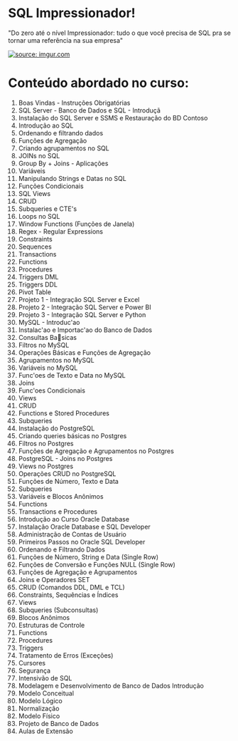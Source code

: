 # SQL Impressionador!

"Do zero até o nível Impressionador: tudo o que você precisa de SQL pra se tornar uma referência na sua empresa"

<a href="https://imgur.com/RDw2YDM"><img src="https://i.imgur.com/RDw2YDM.png" title="source: imgur.com" /></a>

# Conteúdo abordado no curso:


1. Boas Vindas - Instruções Obrigatórias
2. SQL Server - Banco de Dados e SQL - Introduçã
3. Instalação do SQL Server e SSMS e Restauração do BD Contoso
4. Introdução ao SQL
5. Ordenando e filtrando dados
6. Funções de Agregação
7. Criando agrupamentos no SQL
8. JOINs no SQL
9. Group By + Joins - Aplicações
10. Variáveis
11. Manipulando Strings e Datas no SQL
12. Funções Condicionais
13. SQL Views
14. CRUD
15. Subqueries e CTE's
16. Loops no SQL
17. Window Functions (Funções de Janela)
18. Regex - Regular Expressions
19. Constraints
20. Sequences
21. Transactions
22. Functions
23. Procedures
24. Triggers DML
25. Triggers DDL
26. Pivot Table
27. Projeto 1 - Integração SQL Server e Excel
28. Projeto 2 - Integração SQL Server e Power BI
29. Projeto 3 - Integração SQL Server e Python
30. MySQL - Introduc'ao
31. Instalac'ao e Importac'ao do Banco de Dados
32. Consultas Basicas
33. Filtros no MySQL
34. Operações Básicas e Funções de Agregação
35. Agrupamentos no MySQL
36. Variáveis no MySQL
37. Func'oes de Texto e Data no MySQL
38. Joins
39. Func'oes Condicionais
40. Views
41. CRUD
42. Functions e Stored Procedures
43. Subqueries
44. Instalação do PostgreSQL
45. Criando queries básicas no Postgres
46. Filtros no Postgres
47. Funções de Agregação e Agrupamentos no Postgres
48. PostgreSQL - Joins no Postgres
49. Views no Postgres
50. Operações CRUD no PostgreSQL
51. Funções de Número, Texto e Data
52. Subqueries
53. Variáveis e Blocos Anônimos
54. Functions
55. Transactions e Procedures
56. Introdução ao Curso Oracle Database
57. Instalação Oracle Database e SQL Developer
58. Administração de Contas de Usuário
59. Primeiros Passos no Oracle SQL Developer
60. Ordenando e Filtrando Dados
61. Funções de Número, String e Data (Single Row)
62. Funções de Conversão e Funções NULL (Single Row)
63. Funções de Agregação e Agrupamentos
64. Joins e Operadores SET
65. CRUD (Comandos DDL, DML e TCL)
66. Constraints, Sequências e Índices
67. Views
68. Subqueries (Subconsultas)
69. Blocos Anônimos
70. Estruturas de Controle
71. Functions
72. Procedures
73. Triggers
74. Tratamento de Erros (Exceções)
75. Cursores
76. Segurança
77. Intensivão de SQL
78. Modelagem e Desenvolvimento de Banco de Dados Introdução
79. Modelo Conceitual
80. Modelo Lógico
81. Normalização
82. Modelo Físico
83. Projeto de Banco de Dados
84. Aulas de Extensão